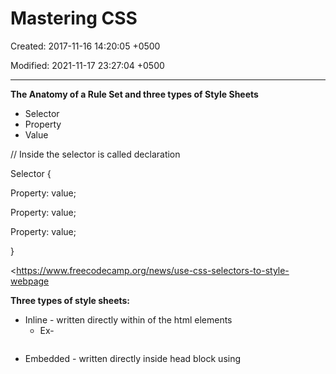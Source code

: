 # Mastering CSS

Created: 2017-11-16 14:20:05 +0500

Modified: 2021-11-17 23:27:04 +0500

---

**The Anatomy of a Rule Set and three types of Style Sheets**
-   Selector
-   Property
-   Value



// Inside the selector is called declaration

Selector {

Property: value;

Property: value;

Property: value;

}



<https://www.freecodecamp.org/news/use-css-selectors-to-style-webpage



**Three types of style sheets:**
-   Inline - written directly within of the html elements
    -   Ex- <h2 style="font-size: 20px; color: deeppink;">
-   Embedded - written directly inside head block using <style> tags.
-   External - written inside head with a <link rel="stylesheet" href="css/style.css">



**The Box Model and Display Properties**

Box Model - How wide and tall the elements of a page will be.

Size of element - Width + padding + Border + Margin.

Box-sizing property - value: border-box; This will include padding margin and border into consideration in width and height calculation.

<h1>, <h2>, <p>, list item divs, are all examples of naturally block level elements.

**Key characteristics**

a.  They expand the full length available.

b.  They force a line break after (therefore they stack on top of each other)



Inline Elements sit next to each other, they only take up size only as much as they need.

<anchor> <span> <i> <b> <strong> <n>



**CSS resets**

Used to eliminate browser inconsistencies with default browser styling and really eliminate all browser defaults in general.

Load css reset - eric meyer's reset <http://meyerweb.com/eric/tools/css/reset



**CSS Grids**

CSS Grid brings with it a whole new value called a fraction unit. The fraction unit is written likefr, and it allows you to split the container into as many fractions as you want.



But using fraction unit doesn't make our layout responsive as if there are 3 columns then in small display also there will be 3 columns but responsive.

We want our grid to vary the amount of columns with the width of the container.



3 main advanced css concepts
-   repeat()

This is a more powerful way of specifying your columns and rows. Let's take our original grid and change it to using repeat():



<https://medium.freecodecamp.org/learn-css-grid-in-5-minutes-f582e87b1228>



<https://scrimba.com/c/c2gd3T2>



**Responsive Web Design**

Fluid Layout

Media Queries

Box Model (margin, border, padding, content)

Selector

Attributes

Span

browser specific prefixes (for all browser supports)

<https://www.udacity.com/course/responsive-web-design-fundamentals--ud893>



Patterns

Grid Fluid System



Category -

Mostly Fluid

Layout Shifter

Column Drop

Off canvas

SrcSet for images for different sizes

Art Direction

Responsive Images

Simple Cropping

Grid System

Art Direction

Variable Width

picture element

Data URI (Convert images in base64 encoding)

image sprites (CSS spriting is a technique whereby a number of images are combined into a single "sprite sheet" image)


